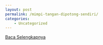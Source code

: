 ```yaml
---
layout: post
permalink: /mimpi-tangan-dipotong-sendiri/
categories:
    - Uncategorized
---
```


[Baca Selengkapnya](/03)